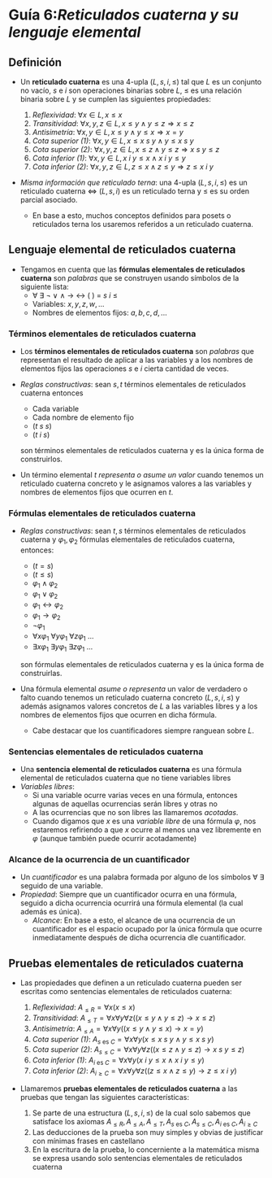 # Guía 6:_Reticulados cuaterna y su lenguaje elemental_

## Definición

- Un **reticulado cuaterna** es una $4$-upla $(L,s,i,\leq)$ tal que $L$ es un conjunto no vacío, $s$ e $i$ son operaciones binarias sobre $L$, $\leq$ es una relación binaria sobre $L$ y se cumplen las siguientes propiedades:

  1. _Reflexividad_: $\forall x\in L, x\leq x$
  2. _Transitividad_: $\forall x,y,z\in L, x\leq y\wedge y\leq z\Rightarrow x\leq z$
  3. _Antisimetría_: $\forall x,y\in L, x\leq y\wedge y\leq x\Rightarrow x=y$
  4. _Cota superior (1)_: $\forall x,y\in L, x\leq x\ s\ y\wedge y\leq x\ s\ y$
  5. _Cota superior (2)_: $\forall x,y,z\in L, x\leq z\wedge y\leq z\Rightarrow x\ s\ y\leq z$
  6. _Cota inferior (1)_: $\forall x,y\in L, x\ i\ y\leq x\wedge x\ i\ y\leq y$
  7. _Cota inferior (2)_: $\forall x,y,z\in L, z\leq x\wedge z\leq y\Rightarrow z\leq x\ i\ y$

- _Misma información que reticulado terna_: una $4$-upla $(L,s,i,\leq)$ es un reticulado cuaterna $\iff$ $(L,s,i)$ es un reticulado terna y $\leq$ es su orden parcial asociado.
  - En base a esto, muchos conceptos definidos para posets o reticulados terna los usaremos referidos a un reticulado cuaterna.

## Lenguaje elemental de reticulados cuaterna

- Tengamos en cuenta que las **fórmulas elementales de reticulados cuaterna** son _palabras_ que se construyen usando símbolos de la siguiente lista:
  - $\forall\ \exists\ \neg\ \lor\ \wedge\ \to\ \leftrightarrow\ (\ )\ =\ s\ i\ \leq$
  - Variables: $x,y,z,w,...$
  - Nombres de elementos fijos: $a,b,c,d,...$

### Términos elementales de reticulados cuaterna

- Los **términos elementales de reticulados cuaterna** son _palabras_ que representan el resultado de aplicar a las variables y a los nombres de elementos fijos las operaciones $s$ e $i$ cierta cantidad de veces.
- _Reglas constructivas_: sean $s,t$ términos elementales de reticulados cuaterna entonces

  - Cada variable
  - Cada nombre de elemento fijo
  - $(t\ s\ s)$
  - $(t\ i\ s)$

  son términos elementales de reticulados cuaterna y es la única forma de construirlos.

- Un término elemental $t$ _representa o asume un valor_ cuando tenemos un reticulado cuaterna concreto y le asignamos valores a las variables y nombres de elementos fijos que ocurren en $t$.

### Fórmulas elementales de reticulados cuaterna

- _Reglas constructivas_: sean $t,s$ términos elementales de reticulados cuaterna y $\varphi_1,\varphi_2$ fórmulas elementales de reticulados cuaterna, entonces:

  - $(t=s)$
  - $(t\leq s)$
  - $\varphi_1\wedge\varphi_2$
  - $\varphi_1\lor\varphi_2$
  - $\varphi_1\leftrightarrow\varphi_2$
  - $\varphi_1\to\varphi_2$
  - $\neg\varphi_1$
  - $\forall x\varphi_1\ \forall y\varphi_1\ \forall z\varphi_1\ ...$
  - $\exists x\varphi_1\ \exists y\varphi_1\ \exists z\varphi_1\ ...$

  son fórmulas elementales de reticulados cuaterna y es la única forma de construirlas.

- Una fórmula elemental _asume o representa_ un valor de verdadero o falto cuando tenemos un reticulado cuaterna concreto $(L,s,i,\leq)$ y además asignamos valores concretos de $L$ a las variables libres y a los nombres de elementos fijos que ocurren en dicha fórmula.
  - Cabe destacar que los cuantificadores siempre ranguean sobre $L$.

### Sentencias elementales de reticulados cuaterna

- Una **sentencia elemental de reticulados cuaterna** es una fórmula elemental de reticulados cuaterna que no tiene variables libres
- _Variables libres_:
  - Si una variable ocurre varias veces en una fórmula, entonces algunas de aquellas ocurrencias serán libres y otras no
  - A las ocurrencias que no son libres las llamaremos _acotadas_.
  - Cuando digamos que $x$ es una _variable libre_ de una fórmula $\varphi$, nos estaremos refiriendo a que $x$ ocurre al menos una vez libremente en $\varphi$ (aunque también puede ocurrir acotadamente)

### Alcance de la ocurrencia de un cuantificador

- Un _cuantificador_ es una palabra formada por alguno de los símbolos $\forall\ \exists$ seguido de una variable.
- _Propiedad_: Siempre que un cuantificador ocurra en una fórmula, seguido a dicha ocurrencia ocurrirá una fórmula elemental (la cual además es única).
  - _Alcance_: En base a esto, el alcance de una ocurrencia de un cuantificador es el espacio ocupado por la única fórmula que ocurre inmediatamente después de dicha ocurrencia dle cuantificador.

## Pruebas elementales de reticulados cuaterna

- Las propiedades que definen a un reticulado cuaterna pueden ser escritas como sentencias elementales de reticulados cuaterna:

  1. _Reflexividad_: $A_{\leq R}=\forall x(x\leq x)$
  2. _Transitividad_: $A_{\leq T}=\forall x\forall y\forall z((x\leq y\wedge y\leq z)\to x\leq z)$
  3. _Antisimetría_: $A_{\leq A}=\forall x\forall y((x\leq y\wedge y\leq x)\to x=y)$
  4. _Cota superior (1)_: $A_{s\text{ es }C}=\forall x\forall y(x\leq x\ s\ y\wedge y\leq x\ s\ y)$
  5. _Cota superior (2)_: $A_{s\leq C}=\forall x\forall y\forall z((x\leq z\wedge y\leq z)\to x\ s\ y\leq z)$
  6. _Cota inferior (1)_: $A_{i\text{ es }C}=\forall x\forall y(x\ i\ y\leq x\wedge x\ i\ y\leq y)$
  7. _Cota inferior (2)_: $A_{i\geq C}=\forall x\forall y\forall z((z\leq x\wedge z\leq y)\to z\leq x\ i\ y)$

- Llamaremos **pruebas elementales de reticulados cuaterna** a las pruebas que tengan las siguientes características:
  1. Se parte de una estructura $(L,s,i,\leq)$ de la cual solo sabemos que satisface los axiomas $A_{\leq R},A_{\leq A},A_{\leq T},A_{s\text{ es }C},A_{s\leq C},A_{i\text{ es }C},A_{i\geq C}$
  2. Las deducciones de la prueba son muy simples y obvias de justificar con mínimas frases en castellano
  3. En la escritura de la prueba, lo concerniente a la matemática misma se expresa usando solo sentencias elementales de reticulados cuaterna
